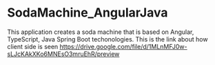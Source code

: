 # SodaMachine_AngularJava
This application creates a soda machine that is based on Angular, TypeScript, Java Spring Boot techonologies.
This is the link about how client side is seen https://drive.google.com/file/d/1MLnMFJ0w-sLJcKAkXKo6MNEsO3mruEhR/preview

